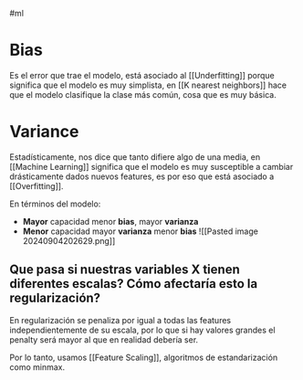 #ml 

# Bias

Es el error que trae el modelo, está asociado al [[Underfitting]] porque significa que el modelo es muy simplista, en [[K nearest neighbors]] hace que el modelo clasifique la clase más común, cosa que es muy básica. 

# Variance 

Estadísticamente, nos dice que tanto difiere algo de una media, en [[Machine Learning]] significa que el modelo es muy susceptible a cambiar drásticamente dados nuevos features, es por eso que está asociado a [[Overfitting]]. 

En términos del modelo: 
- **Mayor** capacidad menor **bias**, mayor **varianza**
- **Menor** capacidad mayor **varianza** menor **bias**
![[Pasted image 20240904202629.png]]

## Que pasa si nuestras variables X tienen diferentes escalas? Cómo afectaría esto la regularización?

En regularización se penaliza por igual a todas las features independientemente de su escala, por lo que si hay valores grandes el penalty será mayor al que en realidad debería ser. 

Por lo tanto, usamos [[Feature Scaling]], algoritmos de estandarización como minmax. 

